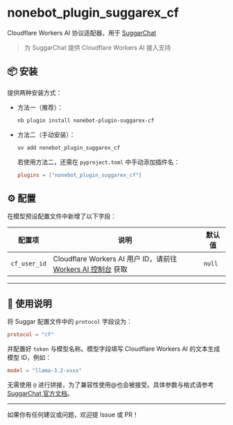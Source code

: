 # nonebot_plugin_suggarex_cf

Cloudflare Workers AI 协议适配器，用于 [SuggarChat](https://github.com/LiteSuggarDEV/nonebot_plugin_suggarchat)

> 为 SuggarChat 提供 Cloudflare Workers AI 接入支持

## 📦 安装

提供两种安装方式：

- 方法一（推荐）：

  ```bash
  nb plugin install nonebot-plugin-suggarex-cf
  ```

- 方法二（手动安装）：

  ```bash
  uv add nonebot_plugin_suggarex_cf
  ```

  若使用方法二，还需在 `pyproject.toml` 中手动添加插件名：

  ```toml
  plugins = ["nonebot_plugin_suggarex_cf"]
  ```

## ⚙️ 配置

在模型预设配置文件中新增了以下字段：

| 配置项       | 说明                                                                                                          | 默认值 |
| ------------ | ------------------------------------------------------------------------------------------------------------- | ------ |
| `cf_user_id` | Cloudflare Workers AI 用户 ID，请前往 [Workers AI 控制台](https://developers.cloudflare.com/workers-ai/) 获取 | `null` |

---

## 🚀 使用说明

将 Suggar 配置文件中的 `protocol` 字段设为：

```toml
protocol = "cf"
```

并配置好 `token` 与模型名称。模型字段填写 Cloudflare Workers AI 的文本生成模型 ID，例如：

```toml
model = "llama-3.2-xxxx"
```

无需使用 `@` 进行拼接，为了兼容性使用@也会被接受。具体参数与格式请参考 [SuggarChat 官方文档](/project/suggarchat/readme.md)。

---

如果你有任何建议或问题，欢迎提 Issue 或 PR！

